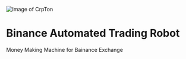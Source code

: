 ![Image of CrpTon](https://i.ibb.co/LgP6nkK/photo-2021-05-08-12-52-24.jpg)
# Binance Automated Trading Robot
Money Making Machine for Bainance Exchange
